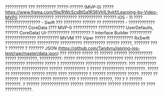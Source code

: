 ?????????? ??? ????????? ?????-?????? (MVP-0)
?????
https://www.figma.com/file/RWcScxBtGa1R36Vh1L9vkf/Learning-by-Video-MVP0
???????????????? ??????????
??????????? ?????? iOS - 11
???? ???????????????? - Swift
??? ???????? ?????? ?? ?????????? - ???????????? ?????????? CoreData (??? MVP-0 ??????????? ???????????? UserDefaults, ?????? CoreData)
UI-?????????? ????????? ? Interface Builder
?????????? ?????????????? ?????????? MVVM ??? Viper
????? ???????????? RxSwift
?????????????? ??????????
?????????? ?????????? ?????? ?????, ??????? ??? ? ??????? ? ??????? JSON (https://github.com/Tandyru/ispring-ios-test/raw/master/data.json)
??? ?????? ????? ?? ?????? ?????? ??????????? ????? ?????????, ??????????:
?????
????????
????????????? ????
?????????? ????????? ???????? ????? ? ??????????? ????????? ?????????: ??? ????????? ??????? ???????????? ?????? ?????????? ? ????? ?????????? ?????????.
????? ?? ????????? ?????? ????? ???? ????????? ? ?????? ????????? ?????. ????? ?? ?????? ????????? ????? ??????? ??? ? ???????? ??????, ??? ? ? ?????? ???????.
? ?????? ????????????? ?????? ?????????? ?????? ???????? ?? ???? ????????????.

